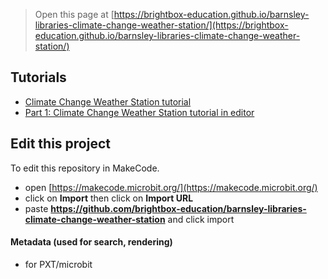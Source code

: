 
> Open this page at [https://brightbox-education.github.io/barnsley-libraries-climate-change-weather-station/](https://brightbox-education.github.io/barnsley-libraries-climate-change-weather-station/)

## Tutorials

* [Climate Change Weather Station tutorial](barnsley-libraries-climate-change-weather-station/tutorial)
* [Part 1: Climate Change Weather Station tutorial in editor](https://makecode.microbit.org/#tutorial:github:brightbox-education/barnsley-libraries-climate-change-weather-station/tutorial)



## Edit this project

To edit this repository in MakeCode.

* open [https://makecode.microbit.org/](https://makecode.microbit.org/)
* click on **Import** then click on **Import URL**
* paste **https://github.com/brightbox-education/barnsley-libraries-climate-change-weather-station** and click import

#### Metadata (used for search, rendering)

* for PXT/microbit
<script src="https://makecode.com/gh-pages-embed.js"></script><script>makeCodeRender("{{ site.makecode.home_url }}", "{{ site.github.owner_name }}/{{ site.github.repository_name }}");</script>
